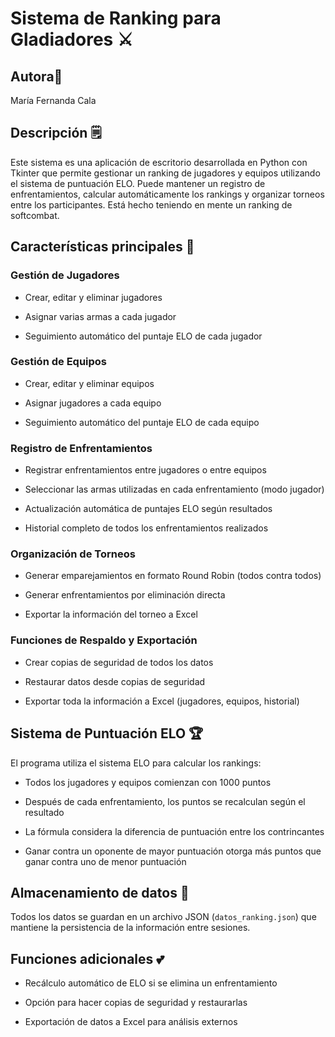 #  Sistema de Ranking para Gladiadores ⚔️

##  Autora🥝
María Fernanda Cala

##  Descripción 🗒️

Este sistema es una aplicación de escritorio desarrollada en Python con Tkinter que permite gestionar un ranking de jugadores y equipos utilizando el sistema de puntuación ELO. Puede mantener un registro de enfrentamientos, calcular automáticamente los rankings y organizar torneos entre los participantes. Está hecho teniendo en mente un ranking de softcombat.

  

##  Características principales 🌷

  

###  Gestión de Jugadores 

- Crear, editar y eliminar jugadores

- Asignar varias armas a cada jugador

- Seguimiento automático del puntaje ELO de cada jugador

  

###  Gestión de Equipos

- Crear, editar y eliminar equipos

- Asignar jugadores a cada equipo

- Seguimiento automático del puntaje ELO de cada equipo

  

###  Registro de Enfrentamientos

- Registrar enfrentamientos entre jugadores o entre equipos

- Seleccionar las armas utilizadas en cada enfrentamiento (modo jugador)

- Actualización automática de puntajes ELO según resultados

- Historial completo de todos los enfrentamientos realizados

  

###  Organización de Torneos

- Generar emparejamientos en formato Round Robin (todos contra todos)

- Generar enfrentamientos por eliminación directa

- Exportar la información del torneo a Excel

  

###  Funciones de Respaldo y Exportación

- Crear copias de seguridad de todos los datos

- Restaurar datos desde copias de seguridad

- Exportar toda la información a Excel (jugadores, equipos, historial)



##  Sistema de Puntuación ELO 🏆

  

El programa utiliza el sistema ELO para calcular los rankings:

- Todos los jugadores y equipos comienzan con 1000 puntos

- Después de cada enfrentamiento, los puntos se recalculan según el resultado

- La fórmula considera la diferencia de puntuación entre los contrincantes

- Ganar contra un oponente de mayor puntuación otorga más puntos que ganar contra uno de menor puntuación

  

##  Almacenamiento de datos 📖

Todos los datos se guardan en un archivo JSON (`datos_ranking.json`) que mantiene la persistencia de la información entre sesiones.

  

##  Funciones adicionales 💕

- Recálculo automático de ELO si se elimina un enfrentamiento

- Opción para hacer copias de seguridad y restaurarlas

- Exportación de datos a Excel para análisis externos
